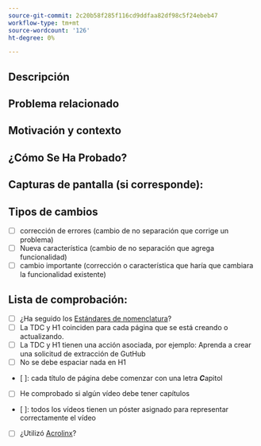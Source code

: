 ```yaml
---
source-git-commit: 2c20b58f285f116cd9ddfaa82df98c5f24ebeb47
workflow-type: tm+mt
source-wordcount: '126'
ht-degree: 0%

---
```

<!--- Provide a general summary of your changes in the Title above -->

## Descripción

<!--- Describe your changes in detail -->

## Problema relacionado

<!--- This project only accepts pull requests related to open issues -->
<!--- If suggesting a new feature or change, please discuss it in an issue first -->
<!--- If fixing a bug, there should be an issue describing it with steps to reproduce -->
<!--- Please link to the issue here: -->

## Motivación y contexto

<!--- Why is this change required? What problem does it solve? -->

## ¿Cómo Se Ha Probado?

<!--- Please describe in detail how you tested your changes. -->
<!--- Include details of your testing environment, and the tests you ran to -->
<!--- see how your change affects other areas of the code, etc. -->

## Capturas de pantalla (si corresponde):

## Tipos de cambios

<!--- What types of changes does your code introduce? Put an `x` in all the boxes that apply: -->

- [ ] corrección de errores (cambio de no separación que corrige un problema)
- [ ] Nueva característica (cambio de no separación que agrega funcionalidad)
- [ ] cambio importante (corrección o característica que haría que cambiara la funcionalidad existente)

## Lista de comprobación:


<!--- Go over all the following points, and put an `x` in all the boxes that apply. -->
<!--- If you're unsure about any of these, don't hesitate to ask. We're here to help! -->

- [ ] ¿Ha seguido los [Estándares de nomenclatura](https://wiki.corp.adobe.com/display/DMSArchitecture/Naming+Standards)?
- [ ] La TDC y H1 coinciden para cada página que se está creando o actualizando.
- [ ] La TDC y H1 tienen una acción asociada, por ejemplo: Aprenda a crear una solicitud de extracción de GutHub
- [ ] No se debe espaciar nada en H1
- [ ]: cada título de página debe comenzar con una letra ***C***apitol
- [ ] He comprobado si algún vídeo debe tener capítulos
- [ ]: todos los vídeos tienen un póster asignado para representar correctamente el vídeo
- [ ] ¿Utilizó [Acrolinx](https://experienceleague.corp.adobe.com/docs/authoring-guide-exl/using/style-guide/acrolinx.html)?
